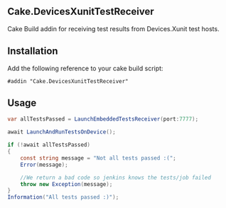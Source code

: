 ## Cake.DevicesXunitTestReceiver

Cake Build addin for receiving test results from Devices.Xunit test hosts.

## Installation

Add the following reference to your cake build script:

```
#addin "Cake.DevicesXunitTestReceiver"
```

## Usage

```csharp
var allTestsPassed = LaunchEmbeddedTestsReceiver(port:7777);

await LaunchAndRunTestsOnDevice();

if (!await allTestsPassed)
{
    const string message = "Not all tests passed :(";
    Error(message);

    //We return a bad code so jenkins knows the tests/job failed
    throw new Exception(message);
}
Information("All tests passed :)");
```

